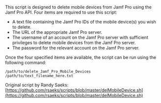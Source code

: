 This script is designed to delete mobile devices from Jamf Pro using the Jamf Pro API. Four items are required to use this script:

* A text file containing the Jamf Pro IDs of the mobile device(s) you wish to delete.
* The URL of the appropriate Jamf Pro server.
* The username of an account on the Jamf Pro server with sufficient privileges to delete mobile devices from the Jamf Pro server.
* The password for the relevant account on the Jamf Pro server.

Once the four specified items are available, the script can be run using the following command:

`/path/to/delete_Jamf_Pro_Mobile_Devices /path/to/text_filename_here.txt`

Original script by Randy Saeks:
[https://github.com/rsaeks/scripts/blob/master/delMobileDevice.sh](https://github.com/rsaeks/scripts/blob/master/delMobileDevice.sh)